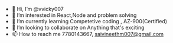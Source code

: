 - 👋 Hi, I’m @vvicky007
- 👀 I’m interested in React,Node and problem solving
- 🌱 I’m currently learning Competetive coding , AZ-900(Certified)
- 💞️ I’m looking to collaborate on Anything that's exciting
- 📫 How to reach me 7780143667, saivineethm007@gmail.com

<!---
vvicky007/vvicky007 is a ✨ special ✨ repository because its `README.md` (this file) appears on your GitHub profile.
You can click the Preview link to take a look at your changes.
--->
